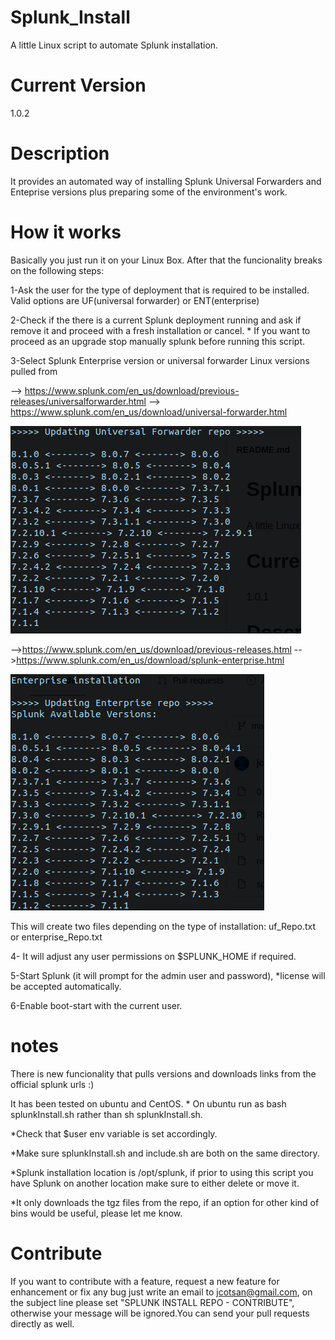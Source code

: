 # Splunk_Install
A little Linux script to automate Splunk installation.

# Current Version

1.0.2

# Description

It provides an automated way of installing Splunk Universal Forwarders and Enteprise versions plus preparing some of the environment's work.


# How it works

Basically you just run it on your Linux Box. After that the funcionality breaks on the following steps:

1-Ask the user for the type of deployment that is required to be installed. Valid options are UF(universal forwarder) or ENT(enterprise)

2-Check if the there is a current Splunk deployment running and ask if remove it and proceed with a fresh installation or cancel. * If you want to proceed as an upgrade stop manually splunk before running this script.

3-Select Splunk Enterprise version or universal forwarder Linux versions pulled from 

--> https://www.splunk.com/en_us/download/previous-releases/universalforwarder.html
--> https://www.splunk.com/en_us/download/universal-forwarder.html


![](images/uf.png)

-->https://www.splunk.com/en_us/download/previous-releases.html
-->https://www.splunk.com/en_us/download/splunk-enterprise.html

![](images/ENT.png)

This will create two files depending on the type of installation: uf_Repo.txt or enterprise_Repo.txt


4- It will adjust any user permissions on $SPLUNK_HOME if required.

5-Start Splunk (it will prompt for the admin user and password), *license will be accepted automatically.

6-Enable boot-start with the current user.

# notes

There is new funcionality that pulls versions and downloads links from the official splunk urls :)

It has been tested on ubuntu and CentOS. * On ubuntu run as bash splunkInstall.sh rather than sh splunkInstall.sh.

*Check that $user env variable is set accordingly.

*Make sure splunkInstall.sh and include.sh are both on the same directory.

*Splunk installation location is /opt/splunk, if prior to using this script you have Splunk on another location make sure to either delete or move it.

*It only downloads the tgz files from the repo, if an option for other kind of bins would be useful, please let me know.


# Contribute

If you want to contribute with a feature, request a new feature for enhancement or fix any bug just write an email to jcotsan@gmail.com, on the subject line please set "SPLUNK INSTALL REPO - CONTRIBUTE", otherwise your message will be ignored.You can send your pull requests directly as well.





